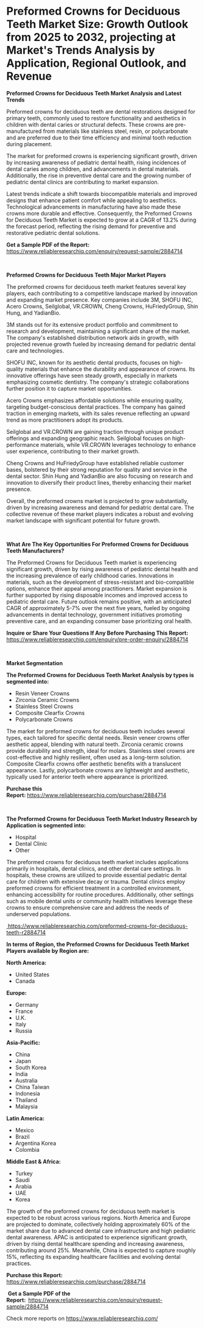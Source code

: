 <p><h1>Preformed Crowns for Deciduous Teeth Market Size: Growth Outlook from 2025 to 2032, projecting at Market's Trends Analysis by Application, Regional Outlook, and Revenue</h1></p><p><strong>Preformed Crowns for Deciduous Teeth Market Analysis and Latest Trends</strong></p>
<p><p>Preformed crowns for deciduous teeth are dental restorations designed for primary teeth, commonly used to restore functionality and aesthetics in children with dental caries or structural defects. These crowns are pre-manufactured from materials like stainless steel, resin, or polycarbonate and are preferred due to their time efficiency and minimal tooth reduction during placement. </p><p>The market for preformed crowns is experiencing significant growth, driven by increasing awareness of pediatric dental health, rising incidences of dental caries among children, and advancements in dental materials. Additionally, the rise in preventive dental care and the growing number of pediatric dental clinics are contributing to market expansion. </p><p>Latest trends indicate a shift towards biocompatible materials and improved designs that enhance patient comfort while appealing to aesthetics. Technological advancements in manufacturing have also made these crowns more durable and effective. Consequently, the Preformed Crowns for Deciduous Teeth Market is expected to grow at a CAGR of 13.2% during the forecast period, reflecting the rising demand for preventive and restorative pediatric dental solutions.</p></p>
<p><strong>Get a Sample PDF of the Report:&nbsp;</strong> <a href="https://www.reliableresearchiq.com/enquiry/request-sample/2884714?utm_campaign=2840&utm_medium=2&utm_source=Github&utm_content=ia&utm_term=13032025&utm_id=preformed-crowns-for-deciduous-teeth">https://www.reliableresearchiq.com/enquiry/request-sample/2884714</a></p>
<p>&nbsp;</p>
<p><strong>Preformed Crowns for Deciduous Teeth Major Market Players</strong></p>
<p><p>The preformed crowns for deciduous teeth market features several key players, each contributing to a competitive landscape marked by innovation and expanding market presence. Key companies include 3M, SHOFU INC, Acero Crowns, Seilglobal, VR.CROWN, Cheng Crowns, HuFriedyGroup, Shin Hung, and YadianBio.</p><p>3M stands out for its extensive product portfolio and commitment to research and development, maintaining a significant share of the market. The company's established distribution network aids in growth, with projected revenue growth fueled by increasing demand for pediatric dental care and technologies.</p><p>SHOFU INC, known for its aesthetic dental products, focuses on high-quality materials that enhance the durability and appearance of crowns. Its innovative offerings have seen steady growth, especially in markets emphasizing cosmetic dentistry. The company's strategic collaborations further position it to capture market opportunities.</p><p>Acero Crowns emphasizes affordable solutions while ensuring quality, targeting budget-conscious dental practices. The company has gained traction in emerging markets, with its sales revenue reflecting an upward trend as more practitioners adopt its products.</p><p>Seilglobal and VR.CROWN are gaining traction through unique product offerings and expanding geographic reach. Seilglobal focuses on high-performance materials, while VR.CROWN leverages technology to enhance user experience, contributing to their market growth.</p><p>Cheng Crowns and HuFriedyGroup have established reliable customer bases, bolstered by their strong reputation for quality and service in the dental sector. Shin Hung and YadianBio are also focusing on research and innovation to diversify their product lines, thereby enhancing their market presence.</p><p>Overall, the preformed crowns market is projected to grow substantially, driven by increasing awareness and demand for pediatric dental care. The collective revenue of these market players indicates a robust and evolving market landscape with significant potential for future growth.</p></p>
<p>&nbsp;</p>
<p><strong>What Are The Key Opportunities For Preformed Crowns for Deciduous Teeth Manufacturers?</strong></p>
<p><p>The Preformed Crowns for Deciduous Teeth market is experiencing significant growth, driven by rising awareness of pediatric dental health and the increasing prevalence of early childhood caries. Innovations in materials, such as the development of stress-resistant and bio-compatible options, enhance their appeal among practitioners. Market expansion is further supported by rising disposable incomes and improved access to pediatric dental care. Future outlook remains positive, with an anticipated CAGR of approximately 5-7% over the next five years, fueled by ongoing advancements in dental technology, government initiatives promoting preventive care, and an expanding consumer base prioritizing oral health.</p></p>
<p><strong>Inquire or Share Your Questions If Any Before Purchasing This Report:</strong> <a href="https://www.reliableresearchiq.com/enquiry/pre-order-enquiry/2884714?utm_campaign=2840&utm_medium=2&utm_source=Github&utm_content=ia&utm_term=13032025&utm_id=preformed-crowns-for-deciduous-teeth">https://www.reliableresearchiq.com/enquiry/pre-order-enquiry/2884714</a></p>
<p>&nbsp;</p>
<p><strong>Market Segmentation</strong></p>
<p><strong>The Preformed Crowns for Deciduous Teeth Market Analysis by types is segmented into:</strong></p>
<p><ul><li> Resin Veneer Crowns</li><li>Zirconia Ceramic Crowns</li><li>Stainless Steel Crowns</li><li>Composite Clearfix Crowns</li><li>Polycarbonate Crowns </li></ul></p>
<p><p>The market for preformed crowns for deciduous teeth includes several types, each tailored for specific dental needs. Resin veneer crowns offer aesthetic appeal, blending with natural teeth. Zirconia ceramic crowns provide durability and strength, ideal for molars. Stainless steel crowns are cost-effective and highly resilient, often used as a long-term solution. Composite Clearfix crowns offer aesthetic benefits with a translucent appearance. Lastly, polycarbonate crowns are lightweight and aesthetic, typically used for anterior teeth where appearance is prioritized.</p></p>
<p><strong>Purchase this Report:&nbsp;</strong><a href="https://www.reliableresearchiq.com/purchase/2884714?utm_campaign=2840&utm_medium=2&utm_source=Github&utm_content=ia&utm_term=13032025&utm_id=preformed-crowns-for-deciduous-teeth">https://www.reliableresearchiq.com/purchase/2884714</a></p>
<p>&nbsp;</p>
<p><strong>The Preformed Crowns for Deciduous Teeth Market Industry Research by Application is segmented into:</strong></p>
<p><ul><li> Hospital</li><li>Dental Clinic</li><li>Other </li></ul></p>
<p><p>The preformed crowns for deciduous teeth market includes applications primarily in hospitals, dental clinics, and other dental care settings. In hospitals, these crowns are utilized to provide essential pediatric dental care for children with extensive decay or trauma. Dental clinics employ preformed crowns for efficient treatment in a controlled environment, enhancing accessibility for routine procedures. Additionally, other settings such as mobile dental units or community health initiatives leverage these crowns to ensure comprehensive care and address the needs of underserved populations.</p></p>
<p><a href="https://www.reliableresearchiq.com/preformed-crowns-for-deciduous-teeth-r2884714?utm_campaign=2840&utm_medium=2&utm_source=Github&utm_content=ia&utm_term=13032025&utm_id=preformed-crowns-for-deciduous-teeth">&nbsp;https://www.reliableresearchiq.com/preformed-crowns-for-deciduous-teeth-r2884714</a></p>
<p><strong>In terms of Region, the Preformed Crowns for Deciduous Teeth Market Players available by Region are:</strong></p>
<p>
    <p> <strong> North America: </strong>
        <ul>
            <li>United States</li>
            <li>Canada</li>
        </ul>
        </p> 
    <p> <strong> Europe: </strong>
        <ul>
            <li>Germany</li>
            <li>France</li>
            <li>U.K.</li>
            <li>Italy</li>
            <li>Russia</li>
        </ul>
        </p> 
    <p> <strong> Asia-Pacific: </strong>
        <ul>
            <li>China</li>
            <li>Japan</li>
            <li>South Korea</li>
            <li>India</li>
            <li>Australia</li>
            <li>China Taiwan</li>
            <li>Indonesia</li>
            <li>Thailand</li>
            <li>Malaysia</li>
        </ul>
        </p> 
    <p> <strong> Latin America: </strong>
        <ul>
            <li>Mexico</li>
            <li>Brazil</li>
            <li>Argentina Korea</li>
            <li>Colombia</li>
        </ul>
        </p> 
    <p> <strong> Middle East & Africa: </strong>
        <ul>
            <li>Turkey</li>
            <li>Saudi</li>
            <li>Arabia</li>
            <li>UAE</li>
            <li>Korea</li>
        </ul>
    </p>
    </p>
<p><p>The growth of the preformed crowns for deciduous teeth market is expected to be robust across various regions. North America and Europe are projected to dominate, collectively holding approximately 60% of the market share due to advanced dental care infrastructure and high pediatric dental awareness. APAC is anticipated to experience significant growth, driven by rising dental healthcare spending and increasing awareness, contributing around 25%. Meanwhile, China is expected to capture roughly 15%, reflecting its expanding healthcare facilities and evolving dental practices.</p></p>
<p><strong>Purchase this Report: </strong><a href="https://www.reliableresearchiq.com/purchase/2884714?utm_campaign=2840&utm_medium=2&utm_source=Github&utm_content=ia&utm_term=13032025&utm_id=preformed-crowns-for-deciduous-teeth">https://www.reliableresearchiq.com/purchase/2884714</a></p>
<p>&nbsp;<strong>Get a Sample PDF of the Report:&nbsp;&nbsp;</strong><a href="https://www.reliableresearchiq.com/enquiry/request-sample/2884714?utm_campaign=2840&utm_medium=2&utm_source=Github&utm_content=ia&utm_term=13032025&utm_id=preformed-crowns-for-deciduous-teeth">https://www.reliableresearchiq.com/enquiry/request-sample/2884714</a></p>
<p><strong></strong></p>
<p>Check more reports on <a href="https://www.reliableresearchiq.com/?utm_campaign=2840&utm_medium=2&utm_source=Github&utm_content=ia&utm_term=13032025&utm_id=preformed-crowns-for-deciduous-teeth">https://www.reliableresearchiq.com/</a></p>